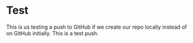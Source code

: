 # Test

This is us testing a push to GitHub if we create our repo locally instead of on GitHub initially.
This is a test push.
